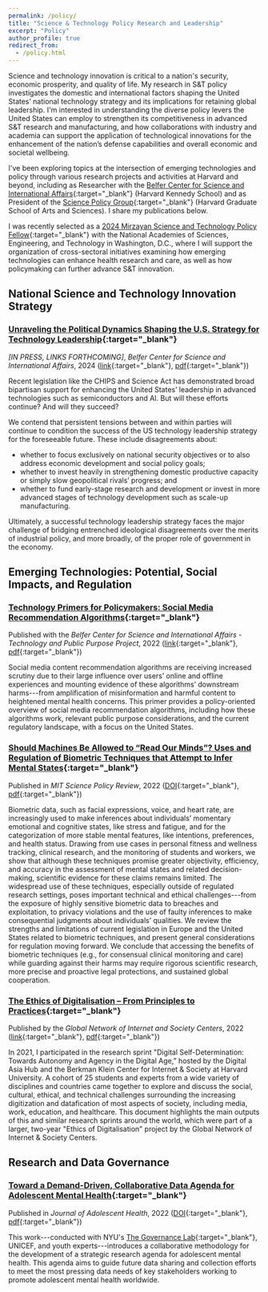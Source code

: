 ```yaml
---
permalink: /policy/
title: "Science & Technology Policy Research and Leadership"
excerpt: "Policy"
author_profile: true
redirect_from: 
  - /policy.html
---
```


Science and technology innovation is critical to a nation's security, economic prosperity, and quality of life. My research in S&T policy investigates the domestic and international factors shaping the United States’ national technology strategy and its implications for retaining global leadership. I'm interested in understanding the diverse policy levers the United States can employ to strengthen its competitiveness in advanced S&T research and manufacturing, and how collaborations with industry and academia can support the application of technological innovations for the enhancement of the nation’s defense capabilities and overall economic and societal wellbeing.

I've been exploring topics at the intersection of emerging technologies and policy through various research projects and activities at Harvard and beyond, including as Researcher with the [Belfer Center for Science and International Affairs](https://www.belfercenter.org/){:target="_blank"} (Harvard Kennedy School) and as President of the [Science Policy Group](https://projects.iq.harvard.edu/sciencepolicy/home){:target="_blank"} (Harvard Graduate School of Arts and Sciences). I share my publications below.

I was recently selected as a [2024 Mirzayan Science and Technology Policy Fellow](https://mirzayanfellow.nas.edu/){:target="_blank"} with the National Academies of Sciences, Engineering, and Technology in Washington, D.C., where I will support the organization of cross-sectoral initiatives examining how emerging technologies can enhance health research and care, as well as how policymaking can further advance S&T innovation.


## National Science and Technology Innovation Strategy

### [Unraveling the Political Dynamics Shaping the U.S. Strategy for Technology Leadership](){:target="_blank"}
*[IN PRESS, LINKS FORTHCOMING]*, *Belfer Center for Science and International Affairs*, 2024 ([link](){:target="_blank"}, [pdf](https://conyvidal.github.io/files/){:target="_blank"})    

Recent legislation like the CHIPS and Science Act has demonstrated broad bipartisan support for enhancing the United States’ leadership in advanced technologies such as semiconductors and AI. But will these efforts continue? And will they succeed?

We contend that persistent tensions between and within parties will continue to condition the success of the US technology leadership strategy for the foreseeable future. These include disagreements about:

- whether to focus exclusively on national security objectives or to also address economic development and social policy goals;
- whether to invest heavily in strengthening domestic productive capacity or simply slow geopolitical rivals’ progress; and
- whether to fund early-stage research and development or invest in more advanced stages of technology development such as scale-up manufacturing.

Ultimately, a successful technology leadership strategy faces the major challenge of bridging entrenched ideological disagreements over the merits of industrial policy, and more broadly, of the proper role of government in the economy.


## Emerging Technologies: Potential, Social Impacts, and Regulation

### [Technology Primers for Policymakers: Social Media Recommendation Algorithms](https://www.belfercenter.org/publication/technology-primer-social-media-recommendation-algorithms){:target="_blank"}
Published with the *Belfer Center for Science and International Affairs - Technology and Public Purpose Project*, 2022 ([link](https://www.belfercenter.org/publication/technology-primer-social-media-recommendation-algorithms){:target="_blank"}, [pdf](https://conyvidal.github.io/files/VidalBustamante_SMRA_TAPP_2022.pdf){:target="_blank"})    

Social media content recommendation algorithms are receiving increased scrutiny due to their large influence over users’ online and offline experiences and mounting evidence of these algorithms’ downstream harms---from amplification of misinformation and harmful content to heightened mental health concerns. This primer provides a policy-oriented overview of social media recommendation algorithms, including how these algorithms work, relevant public purpose considerations, and the current regulatory landscape, with a focus on the United States.


### [Should Machines Be Allowed to “Read Our Minds”? Uses and Regulation of Biometric Techniques that Attempt to Infer Mental States](https://doi.org/10.38105/spr.qy2iibrk72){:target="_blank"}
Published in *MIT Science Policy Review*, 2022 ([DOI](https://doi.org/10.38105/spr.qy2iibrk72){:target="_blank"}, [pdf](https://conyvidal.github.io/files/VidalBustamante_etal_MITSPR_2022.pdf){:target="_blank"})       

Biometric data, such as facial expressions, voice, and heart rate, are increasingly used to make inferences about individuals’ momentary emotional and cognitive states, like stress and fatigue, and for the categorization of more stable mental features, like intentions, preferences, and health status. Drawing from use cases in personal fitness and wellness tracking, clinical research, and the monitoring of students and workers, we show that although these techniques promise greater objectivity, efficiency, and accuracy in the assessment of mental states and related decision-making, scientific evidence for these claims remains limited. The widespread use of these techniques, especially outside of regulated research settings, poses important technical and ethical challenges---from the exposure of highly sensitive biometric data to breaches and exploitation, to privacy violations and the use of faulty inferences to make consequential judgments about individuals’ qualities. We review the strengths and limitations of current legislation in Europe and the United States related to biometric techniques, and present general considerations for regulation moving forward. We conclude that accessing the benefits of biometric techniques (e.g., for consensual clinical monitoring and care) while guarding against their harms may require rigorous scientific research, more precise and proactive legal protections, and sustained global cooperation.


### [The Ethics of Digitalisation – From Principles to Practices](https://www.hiig.de/en/project/the-ethics-of-digitalisation/){:target="_blank"}
Published by the *Global Network of Internet and Society Centers*, 2022 ([link](https://www.hiig.de/en/project/the-ethics-of-digitalisation/){:target="_blank"}, [pdf](https://conyvidal.github.io/files/BKC_EthicsDigitilisation_2022.pdf){:target="_blank"})

In 2021, I participated in the research sprint "Digital Self-Determination: Towards Autonomy and Agency in the Digital Age,” hosted by the Digital Asia Hub and the Berkman Klein Center for Internet & Society at Harvard University. A cohort of 25 students and experts from a wide variety of disciplines and countries came together to explore and discuss the social, cultural, ethical, and technical challenges surrounding the increasing digitization and datafication of most aspects of society, including media, work, education, and healthcare. This document highlights the main outputs of this and similar research sprints around the world, which were part of a larger, two-year "Ethics of Digitalisation" project by the Global Network of Internet & Society Centers. 


## Research and Data Governance

### [Toward a Demand-Driven, Collaborative Data Agenda for Adolescent Mental Health](https://doi.org/10.1016/j.jadohealth.2022.05.027){:target="_blank"}
Published in *Journal of Adolescent Health*, 2022 ([DOI](https://doi.org/10.1016/j.jadohealth.2022.05.027){:target="_blank"}, [pdf](https://conyvidal.github.io/files/Verhulst_etal_JAH_2022.pdf){:target="_blank"})        

This work---conducted with NYU's [The Governance Lab](https://thegovlab.org/){:target="_blank"}, UNICEF, and youth experts---introduces a collaborative methodology for the development of a strategic research agenda for adolescent mental health. This agenda aims to guide future data sharing and collection efforts to meet the most pressing data needs of key stakeholders working to promote adolescent mental health worldwide.


